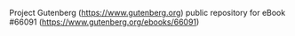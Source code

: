 Project Gutenberg (https://www.gutenberg.org) public repository for
eBook #66091 (https://www.gutenberg.org/ebooks/66091)
